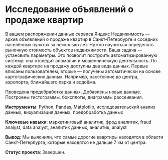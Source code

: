 # Исследование объявлений о продаже квартир

В вашем распоряжении данные сервиса Яндекс Недвижимость — архив объявлений о продаже квартир в Санкт-Петербурге и соседних населённых пунктах за несколько лет. Нужно научиться определять рыночную стоимость объектов недвижимости. Ваша задача — установить параметры. Это позволит построить автоматизированную систему: она отследит аномалии и мошенническую деятельность. По каждой квартире на продажу доступны два вида данных. Первые вписаны пользователем, вторые — получены автоматически на основе картографических данных. Например, расстояние до центра, аэропорта, ближайшего парка и водоёма.

Проведена предобработка данных. Добавлены новые данные.
Построены гистограммы, боксплоты, диаграммы рассеивания.

**Инструменты**: Python, Pandas, Matplotlib, исследовательский анализ данных, визуализация данных,
предобработка данных

**Ключевые навыки**: маркетинговый аналитик, фрод аналитик, fraud analyst, data analyst, аналитик данных, аналитик, analyst

**Вывод**: Мы выяснили, что самые дорогие квартиры находятся в области Санкт-Петербурга, которые находятся не дальше 7 км от центра.

**Статус проекта**: Завершен.

```python

```
